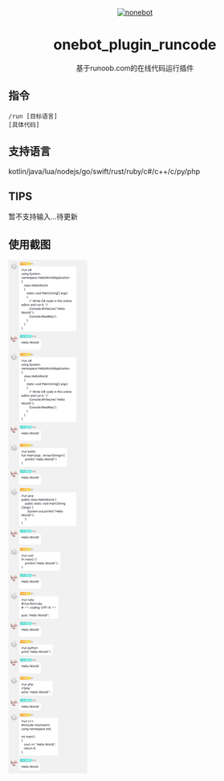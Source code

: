 <p align="center">
  <a href="https://v2.nonebot.dev/"><img src="https://v2.nonebot.dev/logo.png" width="200" height="200" alt="nonebot"></a>
</p>

<div align="center">

# onebot_plugin_runcode
基于runoob.com的在线代码运行插件

</div>

## 指令
```
/run [目标语言]
[具体代码]
```

## 支持语言

kotlin/java/lua/nodejs/go/swift/rust/ruby/c#/c++/c/py/php

## TIPS
暂不支持输入...待更新

## 使用截图
![](pic.jpg)
